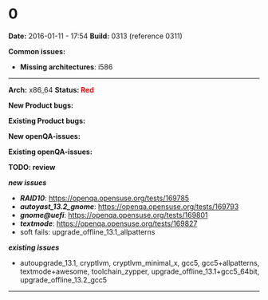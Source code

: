 # 0


**Date:** 2016-01-11 - 17:54
**Build:** 0313 (reference 0311)

**Common issues:**
 * **Missing architectures**: i586
<hr>

**Arch:** x86_64
**Status: <font color="red">Red</font>**

**New Product bugs:**



**Existing Product bugs:**



**New openQA-issues:**



**Existing openQA-issues:**



**TODO: review**

***new issues***

* ***RAID10***: https://openqa.opensuse.org/tests/169785
* ***autoyast_13.2_gnome***: https://openqa.opensuse.org/tests/169793
* ***gnome@uefi***: https://openqa.opensuse.org/tests/169801
* ***textmode***: https://openqa.opensuse.org/tests/169827
* soft fails: upgrade_offline_13.1_allpatterns

***existing issues***

* autoupgrade_13.1, cryptlvm, cryptlvm_minimal_x, gcc5, gcc5+allpatterns, textmode+awesome, toolchain_zypper, upgrade_offline_13.1+gcc5_64bit, upgrade_offline_13.2_gcc5


---
